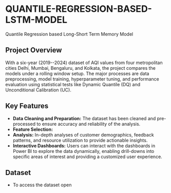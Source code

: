 # QUANTILE-REGRESSION-BASED-LSTM-MODEL
Quantile Regression based Long-Short Term Memory Model
## Project Overview
With a six-year (2019--2024) dataset of AQI values from four metropolitan cities Delhi, Mumbai, Bengaluru, and Kolkata, the project compares the models under a rolling window setup. The major processes are data preprocessing, model training, hyperparameter tuning, and performance evaluation using statistical tests like Dynamic Quantile (DQ) and Unconditional Calibration (UC).

## Key Features
- **Data Cleaning and Preparation:** The dataset has been cleaned and pre-processed to ensure accuracy and reliability of the analysis.
- **Feature Selection:** 
- **Analysis:** In-depth analyses of customer demographics, feedback patterns, and resource utilization to provide actionable insights.
- **Interactive Dashboards:** Users can interact with the dashboards in Power BI to explore the data dynamically, enabling drill-downs into specific areas of interest and providing a customized user experience.
## Dataset
- To access the dataset open 
